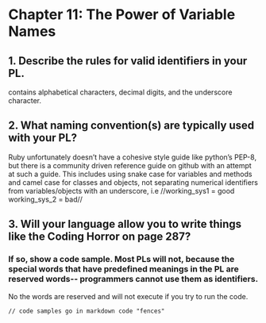 # Chapter 11: The Power of Variable Names

## 1. Describe the rules for valid identifiers in your PL.

contains alphabetical characters, decimal digits, and the underscore character.
## 2. What naming convention(s) are typically used with your PL?
Ruby unfortunately doesn’t have a cohesive style guide like python’s PEP-8, but there is a community driven reference guide on github with an attempt at such a guide. This includes using snake case for variables and methods and camel case for classes and objects, not separating numerical identifiers from variables/objects with an underscore, i.e //working_sys1 = good
working_sys_2 = bad//

## 3. Will your language allow you to write things like the Coding Horror on page 287? 
### If so, show a code sample. Most PLs will not, because the special words that have predefined meanings in the PL are **reserved words**-- programmers cannot use them as identifiers.
No the words are reserved and will not execute if you try to run the code.

```
// code samples go in markdown code "fences"
```
